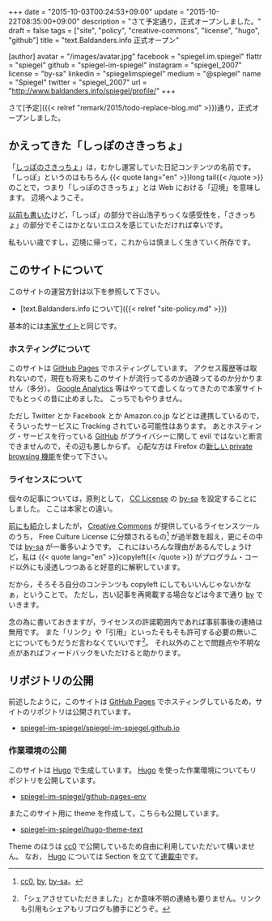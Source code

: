 +++
date = "2015-10-03T00:24:53+09:00"
update = "2015-10-22T08:35:00+09:00"
description = "さて予定通り，正式オープンしました。"
draft = false
tags = ["site", "policy", "creative-commons", "license", "hugo", "github"]
title = "text.Baldanders.info 正式オープン"

[author]
  avatar = "/images/avatar.jpg"
  facebook = "spiegel.im.spiegel"
  flattr = "spiegel"
  github = "spiegel-im-spiegel"
  instagram = "spiegel_2007"
  license = "by-sa"
  linkedin = "spiegelimspiegel"
  medium = "@spiegel"
  name = "Spiegel"
  twitter = "spiegel_2007"
  url = "http://www.baldanders.info/spiegel/profile/"
+++

さて[予定]({{< relref "remark/2015/todo-replace-blog.md" >}})通り，正式オープンしました。

## かえってきた「しっぽのさきっちょ」

「[しっぽのさきっちょ](http://www.baldanders.info/spiegel/log/)」は，むかし運営していた日記コンテンツの名前です。
「しっぽ」というのはもちろん {{< quote lang="en" >}}long tail{{< /quote >}} のことで，つまり「しっぽのさきっちょ」とは Web における「辺境」を意味します。
辺境へようこそ。

[以前も書いた](http://www.baldanders.info/spiegel/log/200604.html#d27_t2)けど，「しっぽ」の部分で谷山浩子ちっくな感受性を，「さきっちょ」の部分でそこはかとないエロスを感じていただければ幸いです。

私もいい歳ですし，辺境に帰って，これからは慎ましく生きていく所存です。

## このサイトについて

このサイトの運営方針は以下を参照して下さい。

- [text.Baldanders.info について]({{< relref "site-policy.md" >}})

基本的には[本家サイト](http://www.baldanders.info/policy.shtml)と同じです。

### ホスティングについて

このサイトは [GitHub Pages](https://pages.github.com/) でホスティングしています。
アクセス履歴等は取れないので，現在も将来もこのサイトが流行ってるのか過疎ってるのか分かりません（多分）。
[Google Analytics](https://www.google.com/analytics/) 等はやってて虚しくなってきたので本家サイトでもとっくの昔に止めました。
こっちでもやりません。

ただし Twitter とか Facebook とか Amazon.co.jp などとは連携しているので，そういったサービスに Tracking されている可能性はあります。
あとホスティング・サービスを行っている [GitHub](https://github.com/) がプライバシーに関して evil ではないと断言できませんので，その辺も悪しからず。
心配な方は Firefox の[新しい private browsing 機能](http://www.mozilla.jp/blog/entry/10504/)を使って下さい。

### ライセンスについて

個々の記事については，原則として， [CC License](http://www.baldanders.info/spiegel/archive/cc-license/) の [by-sa] を設定することにしました。
ここは本家との違い。

[前にも紹介](http://www.baldanders.info/spiegel/log2/000796.shtml)しましたが， [Creative Commons] が提供しているライセンスツールのうち， Free Culture License に分類されるもの[^a] が過半数を超え，更にその中では [by-sa] が一番多いようです。
これにはいろんな理由があるんでしょうけど，私は {{< quote lang="en" >}}copyleft{{< /quote >}} がプログラム・コード以外にも浸透しつつあると好意的に解釈しています。

[^a]: [cc0], [by], [by-sa]。

だから，そろそろ自分のコンテンツも copyleft にしてもいいんじゃないかなぁ，ということで。
ただし，古い記事を再掲載する場合などは今まで通り [by] でいきます。

念の為に書いておきますが，ライセンスの許諾範囲内であれば事前事後の連絡は無用です。
また「リンク」や「引用」といったそもそも許可する必要の無いことについてもうだうだ言わなくていいです[^b]。
それ以外のことで問題点や不明な点があればフィードバックをいただけると助かります。

[^b]: 「シェアさせていただきました」とか意味不明の連絡も要りません。リンクも引用もシェアもリブログも勝手にどうぞ。

## リポジトリの公開

前述したように，このサイトは [GitHub Pages](https://pages.github.com/) でホスティングしているため，サイトのリポジトリは公開されています。

- [spiegel-im-spiegel/spiegel-im-spiegel.github.io](https://github.com/spiegel-im-spiegel/spiegel-im-spiegel.github.io)

### 作業環境の公開

このサイトは [Hugo] で生成しています。
[Hugo] を使った作業環境についてもリポジトリを公開しています。

- [spiegel-im-spiegel/github-pages-env](https://github.com/spiegel-im-spiegel/github-pages-env)

またこのサイト用に theme を作成して，こちらも公開しています。

- [spiegel-im-spiegel/hugo-theme-text](https://github.com/spiegel-im-spiegel/hugo-theme-text)

Theme のほうは [cc0] で公開しているため自由に利用していただいて構いません。
なお， [Hugo] については Section を立てて[連載中](/hugo)です。


[Creative Commons]: http://creativecommons.org/ "Creative Commons"
[cc0]: http://creativecommons.org/publicdomain/zero/1.0/deed.ja "Creative Commons — CC0 1.0 Universal"
[by]: http://creativecommons.org/licenses/by/4.0/deed.ja "Creative Commons — Attribution 4.0 International — CC BY 4.0"
[by-sa]: http://creativecommons.org/licenses/by-sa/4.0/deed.ja "Creative Commons — Attribution-ShareAlike 4.0 International — CC BY-SA 4.0"
[Hugo]: http://gohugo.io/ "Hugo :: A fast and modern static website engine"
